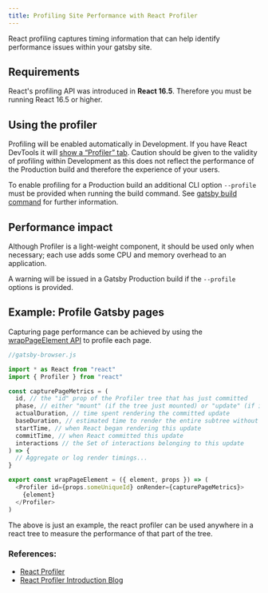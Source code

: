 ```yaml
---
title: Profiling Site Performance with React Profiler
---
```


React profiling captures timing information that can help identify performance issues within your gatsby site.

## Requirements

React's profiling API was introduced in **React 16.5**. Therefore you must be running React 16.5 or higher.

## Using the profiler

Profiling will be enabled automatically in Development. If you have React DevTools it will [show a “Profiler” tab](https://reactjs.org/blog/2018/09/10/introducing-the-react-profiler.html#profiling-an-application). Caution should be given to the validity of profiling within Development as this does not reflect the performance of the Production build and therefore the experience of your users.

To enable profiling for a Production build an additional CLI option `--profile` must be provided when running the build command. See [gatsby build command](/docs/gatsby-cli/#options-1) for further information.

## Performance impact

Although Profiler is a light-weight component, it should be used only when necessary; each use adds some CPU and memory overhead to an application.

A warning will be issued in a Gatsby Production build if the `--profile` options is provided.

## Example: Profile Gatsby pages

Capturing page performance can be achieved by using the [wrapPageElement API](/docs/browser-apis/#wrapPageElement) to profile each page.

```js
//gatsby-browser.js

import * as React from "react"
import { Profiler } from "react"

const capturePageMetrics = (
  id, // the "id" prop of the Profiler tree that has just committed
  phase, // either "mount" (if the tree just mounted) or "update" (if it re-rendered)
  actualDuration, // time spent rendering the committed update
  baseDuration, // estimated time to render the entire subtree without memoization
  startTime, // when React began rendering this update
  commitTime, // when React committed this update
  interactions // the Set of interactions belonging to this update
) => {
  // Aggregate or log render timings...
}

export const wrapPageElement = ({ element, props }) => (
  <Profiler id={props.someUniqueId} onRender={capturePageMetrics}>
    {element}
  </Profiler>
)
```

The above is just an example, the react profiler can be used anywhere in a react tree to measure the performance of that part of the tree.

### References:

- [React Profiler](https://reactjs.org/docs/profiler.html)
- [React Profiler Introduction Blog](https://reactjs.org/blog/2018/09/10/introducing-the-react-profiler.html)
